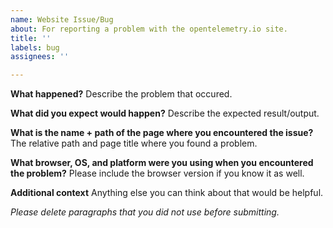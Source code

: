 ```yaml
---
name: Website Issue/Bug
about: For reporting a problem with the opentelemetry.io site.
title: ''
labels: bug
assignees: ''

---
```


**What happened?**
Describe the problem that occured.

**What did you expect would happen?**
Describe the expected result/output.

**What is the name + path of the page where you encountered the issue?**
The relative path and page title where you found a problem.

**What browser, OS, and platform were you using when you encountered the problem?**
Please include the browser version if you know it as well.

**Additional context**
Anything else you can think about that would be helpful.

_Please delete paragraphs that you did not use before submitting._
